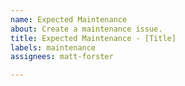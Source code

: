 ```yaml
---
name: Expected Maintenance
about: Create a maintenance issue.
title: Expected Maintenance - [Title]
labels: maintenance
assignees: matt-forster

---
```


<!-- Must include the following block at the very beginning of the issue
       Note dates must follow https://www.w3.org/TR/NOTE-datetime
 -->
<!--
start: 2021-05-25T23:00-06:00
end: 2021-05-25T23:59-06:00
expectedDown: authentication, broker, mydeal, desk, exports
-->

<!-- Reference: [https://upptime.js.org/docs/scheduled-maintenance] -->

<!-- Include a short description of the maintenance, perhaps why it is happening and what its affect will be -->

